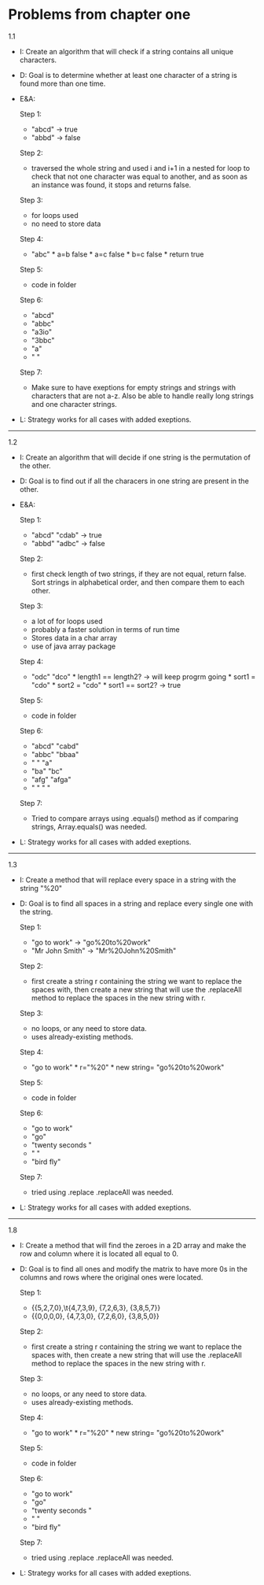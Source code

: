 # Problems from chapter one

1.1
* I: Create an algorithm that will check if a string contains all unique characters.
* D: Goal is to determine whether at least one character of a string is found more than one time.
* E&A:

  Step 1:
  
    * "abcd" -> true
    * "abbd" -> false
      
  Step 2:
 
     * traversed the whole string and used i and i+1 in a nested for loop to check that not one character was equal to another, and as soon as an instance was found, it stops and returns false.
     
  Step 3: 
      
      
     * for loops used 
     * no need to store data
     
     Step 4:
     
     * "abc"
      * a=b false
      * a=c false
      * b=c false
      * return true
     
     Step 5: 
     
     * code in folder
     
     Step 6:
     
     * "abcd"
     * "abbc"
     * "a3io"
     * "3bbc"
     * "a"
     * " "
     
     Step 7:
     
     * Make sure to have exeptions for empty strings and strings with characters that are not a-z. Also be able to handle really long strings and one character strings.


* L: Strategy works for all cases with added exeptions.

---------------------------------------------------------------------------------------------------------------------------

1.2
* I: Create an algorithm that will decide if one string is the permutation of the other.
* D: Goal is to find out if all the characers in one string are present in the other.
* E&A:

  Step 1:
  
    * "abcd" "cdab" -> true
    * "abbd" "adbc" -> false
      
  Step 2:
 
     * first check length of two strings, if they are not equal, return false. Sort strings in alphabetical order, and then compare them to each other.
     
  Step 3: 
      
      
     * a lot of for loops used 
     * probably a faster solution in terms of run time
     * Stores data in a char array
     * use of java array package
     
     Step 4:
     
     * "odc" "dco"
      * length1 == length2? -> will keep progrm going
      * sort1 = "cdo"
      * sort2 = "cdo"
      * sort1 == sort2? -> true
     
     Step 5: 
     
     * code in folder
     
     Step 6:
     
     * "abcd" "cabd"
     * "abbc" "bbaa"
     * " " "a"
     * "ba" "bc"
     * "afg" "afga"
     * " " " "
     
     Step 7:
     
     * Tried to compare arrays using .equals() method as if comparing strings, Array.equals() was needed.


* L: Strategy works for all cases with added exeptions.

----------------------------------------------------------------------------------------------------------------------

1.3
* I: Create a method that will replace every space in a string with the string "%20"
* D: Goal is to find all spaces in a string and replace every single one with the string.

  Step 1:
  
    * "go to work" -> "go%20to%20work"
    * "Mr John Smith" -> "Mr%20John%20Smith"
      
  Step 2:
 
     * first create a string r containing the string we want to replace the spaces with, then create a new string that will use the .replaceAll method to replace the spaces in the new string with r.
     
  Step 3: 
      
      
     * no loops, or any need to store data.
     * uses already-existing methods. 
     
     Step 4:
     
     * "go to work"
      * r="%20"
      * new string= "go%20to%20work"
     
     Step 5: 
     
     * code in folder
     
     Step 6:
     
     * "go to work"
     * "go"
     * "twenty seconds "
     * " "
     * "bird   fly"
     
     Step 7:
     
     * tried using .replace .replaceAll was needed.


* L: Strategy works for all cases with added exeptions.

----------------------------------------------------------------------------------------------------------------------------------------

1.8
* I: Create a method that will find the zeroes in a 2D array and make the row and column where it is located all equal to 0.
* D: Goal is to find all ones and modify the matrix to have more 0s in the columns and rows where the original ones were located.

  Step 1:
  
    * {{5,2,7,0},\t{4,7,3,9},
       {7,2,6,3},
	{3,8,5,7}}
    * {{0,0,0,0},
		   {4,7,3,0},
			 {7,2,6,0},
			 {3,8,5,0}}
      
  Step 2:
 
     * first create a string r containing the string we want to replace the spaces with, then create a new string that will use the .replaceAll method to replace the spaces in the new string with r.
     
  Step 3: 
      
      
     * no loops, or any need to store data.
     * uses already-existing methods. 
     
     Step 4:
     
     * "go to work"
      * r="%20"
      * new string= "go%20to%20work"
     
     Step 5: 
     
     * code in folder
     
     Step 6:
     
     * "go to work"
     * "go"
     * "twenty seconds "
     * " "
     * "bird   fly"
     
     Step 7:
     
     * tried using .replace .replaceAll was needed.


* L: Strategy works for all cases with added exeptions.







